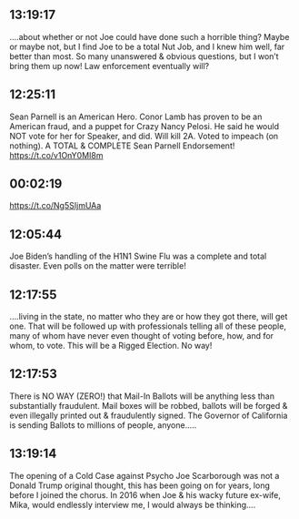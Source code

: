 ## 13:19:17
....about whether or not Joe could have done such a horrible thing? Maybe or maybe not, but I find Joe to be a total Nut Job, and I knew him well, far better than most. So many unanswered &amp; obvious questions, but I won’t bring them up now! Law enforcement eventually will?
## 12:25:11
Sean Parnell is an American Hero. Conor Lamb has proven to be an American fraud, and a puppet for Crazy Nancy Pelosi. He said he would NOT vote for her for Speaker, and did. Will kill 2A. Voted to impeach (on nothing). A TOTAL &amp; COMPLETE Sean Parnell Endorsement! https://t.co/v1OnY0MI8m
## 00:02:19
https://t.co/Ng5SIjmUAa
## 12:05:44
Joe Biden’s handling of the H1N1 Swine Flu was a complete and total disaster. Even polls on the matter were terrible!
## 12:17:55
....living in the state, no matter who they are or how they got there, will get one. That will be followed up with professionals telling all of these people, many of whom have never even thought of voting before, how, and for whom, to vote. This will be a Rigged Election. No way!
## 12:17:53
There is NO WAY (ZERO!) that Mail-In Ballots will be anything less than substantially fraudulent. Mail boxes will be robbed, ballots will be forged &amp; even illegally printed out &amp; fraudulently signed. The Governor of California is sending Ballots to millions of people, anyone.....
## 13:19:14
The opening of a Cold Case against Psycho Joe Scarborough was not a Donald Trump original thought, this has been going on for years, long before I joined the chorus. In 2016 when Joe &amp; his wacky future ex-wife, Mika, would endlessly interview me, I would always be thinking....
